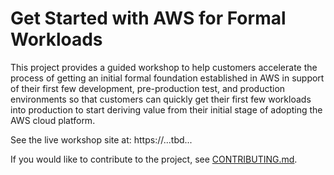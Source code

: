 # Get Started with AWS for Formal Workloads

This project provides a guided workshop to help customers accelerate the process of getting an initial formal foundation established in AWS in support of their first few development, pre-production test, and production environments so that customers can quickly get their first few workloads into production to start deriving value from their initial stage of adopting the AWS cloud platform.

See the live workshop site at: https://...tbd...

If you would like to contribute to the project, see [CONTRIBUTING.md](CONTRIBUTING.md).
